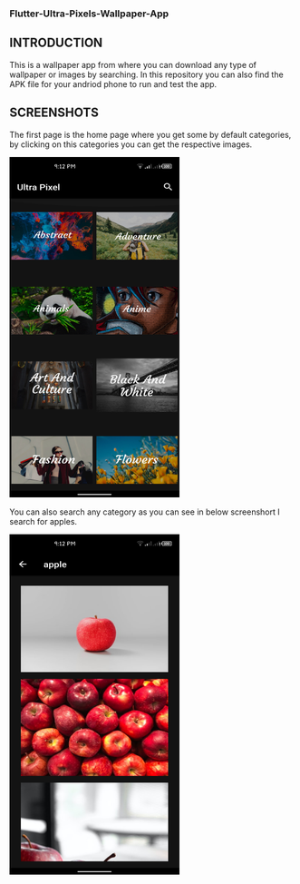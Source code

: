 ### Flutter-Ultra-Pixels-Wallpaper-App

## INTRODUCTION

This is a wallpaper app from where you can download any type of wallpaper or images by searching. In this repository you can also find the APK file for your andriod phone to run and test the app.

## SCREENSHOTS

The first page is the home page where you get some by default categories, by clicking on this categories you can get the respective images.

<img src="ultra_pixels/images/home.png" width = 300 height = 600>

You can also search any category as you can see in below screenshort I search for apples.

<img src="ultra_pixels/images/search.png" width = 300 height = 600>
